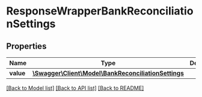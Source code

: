 # ResponseWrapperBankReconciliationSettings

## Properties
Name | Type | Description | Notes
------------ | ------------- | ------------- | -------------
**value** | [**\Swagger\Client\Model\BankReconciliationSettings**](BankReconciliationSettings.md) |  | [optional] 

[[Back to Model list]](../README.md#documentation-for-models) [[Back to API list]](../README.md#documentation-for-api-endpoints) [[Back to README]](../README.md)


